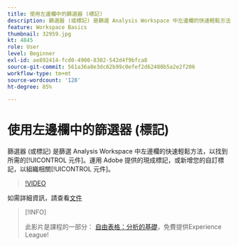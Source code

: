 ```yaml
---
title: 使用左邊欄中的篩選器 (標記)
description: 篩選器 (或標記) 是篩選 Analysis Workspace 中左邊欄的快速輕鬆方法，以找到所需的元件。運用 Adobe 提供的現成標記，或新增您的自訂標記，以組織相關元件。
feature: Workspace Basics
thumbnail: 32959.jpg
kt: 4845
role: User
level: Beginner
exl-id: ae892414-fcd0-4900-8302-542d4f9bfca8
source-git-commit: 561a36a8e3dc62b99c0efef2d62480b5a2e2f206
workflow-type: tm+mt
source-wordcount: '128'
ht-degree: 85%

---
```


# 使用左邊欄中的篩選器 (標記)

篩選器 (或標記) 是篩選 Analysis Workspace 中左邊欄的快速輕鬆方法，以找到所需的[!UICONTROL 元件]。運用 Adobe 提供的現成標記，或新增您的自訂標記，以組織相關[!UICONTROL 元件]。

>[!VIDEO](https://video.tv.adobe.com/v/32959/?quality=12)

如需詳細資訊，請查看[文件](https://experienceleague.adobe.com/docs/analytics/analyze/analysis-workspace/analysis-workspace-features.html?lang=zh-Hant)

>[!INFO]
>
> 此影片是課程的一部分： [自由表格：分析的基礎](https://experienceleague.adobe.com/?recommended=Analytics-U-1-2020.3)，免費提供Experience League!
